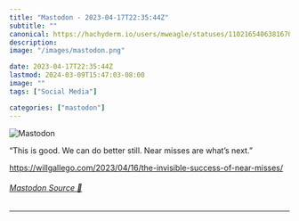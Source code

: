 ```yaml
---
title: "Mastodon - 2023-04-17T22:35:44Z"
subtitle: ""
canonical: https://hachyderm.io/users/mweagle/statuses/110216540638167007
description:
image: "/images/mastodon.png"

date: 2023-04-17T22:35:44Z
lastmod: 2024-03-09T15:47:03-08:00
image: ""
tags: ["Social Media"]

categories: ["mastodon"]
---
```

![Mastodon](/images/mastodon.png)

<p>“This is good. We can do better still. Near misses are what’s next.”</p><p><a href="https://willgallego.com/2023/04/16/the-invisible-success-of-near-misses/" target="_blank" rel="nofollow noopener noreferrer" translate="no"><span class="invisible">https://</span><span class="ellipsis">willgallego.com/2023/04/16/the</span><span class="invisible">-invisible-success-of-near-misses/</span></a></p>


###### [Mastodon Source 🐘](https://hachyderm.io/@mweagle/110216540638167007)

___
